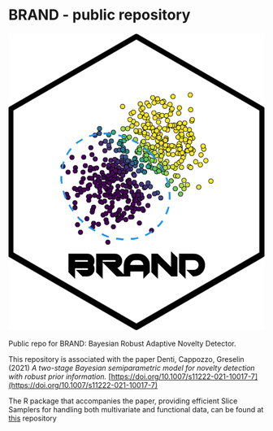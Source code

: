 # BRAND - public repository
![HSpp](HS.png)


Public repo for BRAND: Bayesian  Robust  Adaptive  Novelty Detector. 

This repository is associated with the paper Denti, Cappozzo, Greselin (2021) *A two-stage Bayesian semiparametric model for novelty detection with robust prior information.* [https://doi.org/10.1007/s11222-021-10017-7](https://doi.org/10.1007/s11222-021-10017-7)

The R package that accompanies the paper, providing efficient Slice Samplers for handling both multivariate and functional data, can be found at [this](https://github.com/Fradenti/Brand) repository

